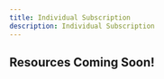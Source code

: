 ```yaml
---
title: Individual Subscription
description: Individual Subscription
---
```

## Resources Coming Soon!
